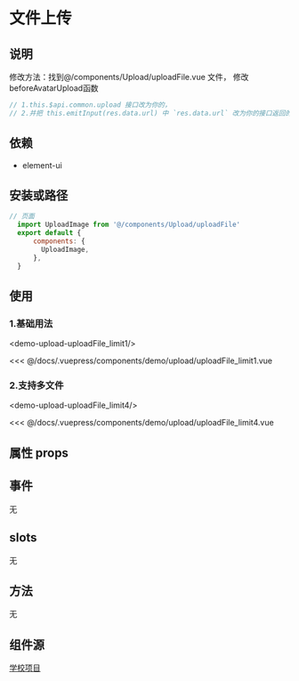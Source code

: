 # 文件上传
## 说明
<el-alert
    title="注意："
    type="warning"
    description="该组件目前需要，在不同项目，修改上传接口 （beforeAvatarUpload函数内），后续会优化调整"
    :closable="false"
    show-icon>
  </el-alert>
  
修改方法：找到@/components/Upload/uploadFile.vue 文件， 修改beforeAvatarUpload函数
```js
// 1.this.$api.common.upload 接口改为你的，
// 2.并把 this.emitInput(res.data.url) 中 `res.data.url` 改为你的接口返回的url字段
```

## 依赖
 * element-ui

## 安装或路径

```js
// 页面
  import UploadImage from '@/components/Upload/uploadFile'
  export default {
      components: {
        UploadImage,
      },
  }
```
## 使用

### 1.基础用法


<baseComponent-codeBox
  title=""
  description="默认限制一个文件"
  onlineLink="">
  <demo-upload-uploadFile_limit1/>
  <!-- 这里直接设置 引入的展示代码 ；注意引入代码一定不能缩进！！！否则不能生效！-->
  <highlight-code slot="codeText" lang="vue">
<<< @/docs/.vuepress/components/demo/upload/uploadFile_limit1.vue
  </highlight-code>
</baseComponent-codeBox>


### 2.支持多文件

<baseComponent-codeBox
  title=""
  description="设置limit，可限制文件个数（案例未接入上传接口因此数量限制不会生效）"
  onlineLink="">
  <demo-upload-uploadFile_limit4/>
  <!-- 这里直接设置 引入的展示代码 ；注意引入代码一定不能缩进！！！否则不能生效！-->
  <highlight-code slot="codeText" lang="vue">
<<< @/docs/.vuepress/components/demo/upload/uploadFile_limit4.vue
  </highlight-code>
</baseComponent-codeBox>



## 属性 props

<baseComponent-apiTable title="" :tableBody="tableBody" :tableHead="tableHead">
</baseComponent-apiTable>



## 事件
无


## slots

无

## 方法

无


## 组件源

[学校项目](http://www.snsme.cn/)


<script>
  export default {
    data() {
      return {
        tableHead: `参数|说明|类型|可选值|	默认值`,
        tableBody: [
          `value / v-model|绑定值|String|--|--`,
          `imageSize|文件不超过的大小， 单位MB|number|--|10 (单位MB)`,
          `limit| 上传文件个数 | Number|--| 1`,
          `prefix| 需要添加的前缀，用于接口返回的相对地址的情况|String|--|''`,
        ],
      }
    },
  }
</script>